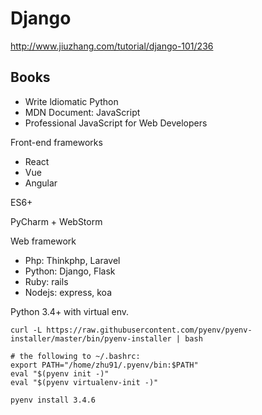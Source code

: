 # Django

http://www.jiuzhang.com/tutorial/django-101/236

## Books
- Write ldiomatic Python
- MDN Document: JavaScript
- Professional JavaScript for Web Developers

Front-end frameworks
- React
- Vue
- Angular

ES6+

PyCharm + WebStorm

Web framework
- Php: Thinkphp, Laravel
- Python: Django, Flask
- Ruby: rails
- Nodejs: express, koa

Python 3.4+ with virtual env.

```
curl -L https://raw.githubusercontent.com/pyenv/pyenv-installer/master/bin/pyenv-installer | bash

# the following to ~/.bashrc:
export PATH="/home/zhu91/.pyenv/bin:$PATH"
eval "$(pyenv init -)"
eval "$(pyenv virtualenv-init -)"

pyenv install 3.4.6
```

